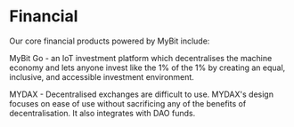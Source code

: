 # Financial

Our core financial products powered by MyBit include:

MyBit Go - an IoT investment platform which decentralises the machine economy and lets anyone invest like the 1% of the 1% by creating an equal, inclusive, and accessible investment environment.

MYDAX - Decentralised exchanges are difficult to use. MYDAX's design focuses on ease of use without sacrificing any of the benefits of decentralisation. It also integrates with DAO funds. 

